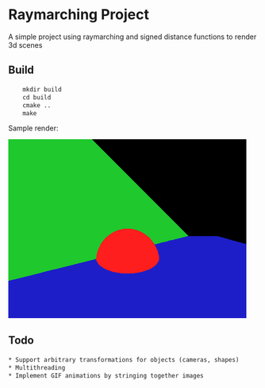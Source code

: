 # Raymarching Project

A simple project using raymarching and signed distance functions to render 3d scenes

## Build

```
    mkdir build
    cd build
    cmake ..
    make
```

Sample render:

![Render](assets/first.png?raw=true)

## Todo
    * Support arbitrary transformations for objects (cameras, shapes)
    * Multithreading
    * Implement GIF animations by stringing together images

